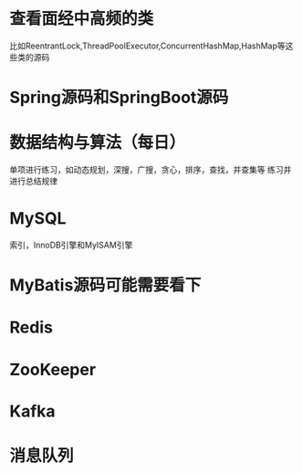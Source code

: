 # 查看面经中高频的类
比如ReentrantLock,ThreadPoolExecutor,ConcurrentHashMap,HashMap等这些类的源码

# Spring源码和SpringBoot源码

# 数据结构与算法（每日）
单项进行练习，如动态规划，深搜，广搜，贪心，排序，查找，并查集等
练习并进行总结规律

# MySQL
索引，InnoDB引擎和MyISAM引擎

# MyBatis源码可能需要看下

# Redis

# ZooKeeper

# Kafka

# 消息队列
